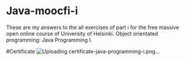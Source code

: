 # Java-moocfi-i
These are my answers to the all exercises of part i for the free massive open online course of University of Helsinki.
Object orientated programming: Java Programming I.

#Certificate
![Uploading certificate-java-programming-i.png…]()
